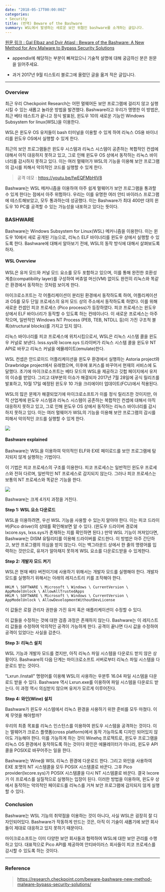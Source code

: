 ```yaml
---
date: "2018-05-17T00:00:00Z"
categories:
- Security
title: (번역) Beware of the Bashware
summary: WSL에서 발생하는 새로운 보안 위협인 bashware를 소개하는 글입니다.
---
```


[원문 링크 : Gal Elbaz and Dvir Atiasl : Beware of the Bashware: A New Method for Any Malware to Bypass Security Solutions](https://research.checkpoint.com/beware-bashware-new-method-malware-bypass-security-solutions/)

- appendix에 해당하는 부분이 빠져있으니 기술적 설명에 대해 궁금하신 분은 원문을 읽어주세요.

- 과거 2017년 9월 티스토리 블로그에 올렸던 글을 옮겨 적은 글입니다.

---


### Overview

최근 우리 Checkpoint Research는 어떤 멀웨어든 보안 프로그램에 걸리지 않고 실행시킬 수 있는 새롭고 놀라운 방법을 발견했다. Bashware라고 우리가 명명한 이 방법은, 최근 베타 테스트가 끝나고 정식 발표된, 윈도우 10의 새로운 기능인 Windows Subsystem for linux(WSL)을 이용한다.


WSL은 윈도우 OS 유저들이 bash 터미널을 이용할 수 있게 하여 리눅스 OS용 바이너리를 윈도우 OS에서 실행할 수 있게 한다.


최근의 보안 프로그램들은 윈도우 시스템과 리눅스 시스템이 공존하는 복합적인 컨셉에 대해서 아직 대응하지 못하고 있고, 그로 인해 윈도우 OS 상에서 동작하는 리눅스 바이너리를 감시하지 못하고 있다. 이는 여러 멀웨어가 WSL의 기능을 이용해 보안 프로그램의 감시를 피해서 악의적인 코드를 실행할 수 있게 한다.

> 공격 데모 : https://youtu.be/fwEQFMbHIV8

Bashware는 WSL 메커니즘을 이용하여 아주 쉽게 멀웨어가 보안 프로그램을 통과할 수 있게 한다는 점에서 아주 위험하다. 우리는 이를 유명한 여러 안티 바이러스 프로그램에 테스트해보았고, 모두 통과하는데 성공했다. 이는 Bashware가 최대 400만 대의 윈도우 10 PC를 공격할 수 있는 가능성을 내포하고 있다는 뜻이다.


### BASHWARE

Bashware는 Windows Subsystem for Linux(WSL) 메커니즘을 이용한다. 이는 윈도우 10에서 새로 공개된 기능으로, 리눅스 ELF 바이너리를 윈도우 상에서 실행할 수 있도록 한다. Bashware에 대해서 알아보기 전에, WSL의 동작 방식에 대해서 살펴보도록 하자.

#### WSL Overview

WSL은 유저 모드와 커널 모드 요소를 모두 포함하고 있으며, 이를 통해 완전한 호환성 계층(compatibility layer)를 구성하여 버츄얼 머신(VM) 없이도 완전히 리눅스와 똑같은 환경에서 동작하는 것처럼 보이게 한다.

마이크로소프트는 각 어플리케이션이 분리된 환경에서 동작하도록 하여, 어플리케이션과 OS를 모두 단일 프로세스의 유저 모드 상의 주소에서 동작하도록 하였다. 이를 위해 새로운 컨셉인 피코 프로세스 (Pico process)가 등장하였다. 피코 프로세스는 윈도우 상에서 ELF 바이너리가 동작할 수 있도록 하는 컨테이너다. 이 새로운 프로세스는 아주 작으며, 일반적인 Windows NT Process (PEB, TEB, NTDLL 등)이 가진 구조적 블록(structural blocks)를 가지고 있지 않다.

리눅스 바이너리를 피코 프로세스에 위치시킴으로서, WSL은 리눅스 시스템 콜을 윈도우 커널로 보낸다. lxss.sys와 lxcore.sys 드라이버가 리눅스 시스템 콜을 윈도우 NT API로 바꾸고 리눅스 커널을 에뮬레이트(emulate)한다.

WSL 컨셉은 안드로이드 어플리케이션을 윈도우 환경에서 실행하는 Astoria project와 Drawbridge project에서 유래했으며, 이후에 포커스를 바꾸어서 현재의 서비스에 도달했다. 초기에 마이크로소프트는 베타 모드의 WSL을 제공하고 깃헙 페이지에서 유저의 이슈를 받았다. 그리고 대부분의 이슈가 해결되자 2017년 7월 28일에 공식 릴리즈를 발표하고, 10월 17일 예정된 윈도우 10 가을 크리에이터 업데이트(FCU)에서 적용된다.

WSL의 많은 문제가 해결되었기에 마이크로소프트가 이를 정식 릴리즈한 것이지만, 아직 산업계에 윈도우 시스템과 리눅스 시스템이 공존하는 복합적인 컨셉에 대해서 아직 대응하지 못하고 있고, 그로 인해 윈도우 OS 상에서 동작하는 리눅스 바이너리를 감시하지 못하고 있다. 이는 여러 멀웨어가 WSL의 기능을 이용해 보안 프로그램의 감시를 피해서 악의적인 코드를 실행할 수 있게 한다.

![](../../../assets/post_images/bashware1.jpg)

#### Bashware explained

Bashware는 WSL을 이용하여 악의적인 ELF와 EXE 페이로드를 보안 프로그램에 탐지되지 않게 실행하는 기법이다.

이 기법은 피코 프로세스의 구조를 이용한다. 피코 프로세스는 일반적인 윈도우 프로세스와 전혀 다르며, 일반적인 NT 프로세스로 감지되지 않는다. 그러나 피코 프로세스는 보통의 NT 프로세스와 똑같은 기능을 한다.

![](../../../assets/post_images/bashware2.png)

Bashware는 크게 4가지 과정을 거친다.

__Step 1: WSL 요소 다운로드__

WSL을 이용하려면, 우선 WSL 기능을 사용할 수 있는지 알아야 한다. 이는 피코 드라이버(Pico driver)의 상태를 확인해보면 알 수 있다. (윈도우 드라이버 경로에 lxcore.sys, lxss.sys가 존재하는 지를 확인하면 된다.) 만약 WSL 기능이 꺼져있다면, Bashware는 DISM 유틸리티를 이용해 드라이버를 로드한다. 이 방법은 아주 간단하고, 보안 프로그램의 의심을 받지 않는다. 이는 백그라운드 상에서 한 줄의 명령어를 입력하는 것만으로, 유저가 알아채지 못하게 WSL 요소를 다운로드받을 수 있게한다.

__Step 2: 개발자 모드 켜기__

WSL은 현재 베타 버전이기에 사용하기 위해서는 개발자 모드를 실행해야 한다. 개발자 모드를 실행하기 위해서는 아래의 레지스트리 키를 조작해야 한다.

    HKLM \ SOFTWARE \ Microsoft \ Windows \ CurrentVersion \ AppModelUnlock \ AllowAllTrustedApps
    HKLM \ SOFTWARE \ Microsoft \ Windows \ CurrentVersion \ AppModelUnlock \ AllowDevelopmentWithoutDevLicense


이 값들은 로컬 관리자 권한을 가진 유저 혹은 애플리케이션이 수정할 수 있다.


이 값들을 수정하는 것에 대한 검증 과정은 존재하지 않는다. Bashware는 이 레지스트리 값들을 수정하여 악의적인 공격이 가능하게 한다. 공격이 끝나면 다시 값을 수정하여 공격이 있었다는 사실을 감춘다.


__Step 3: 리눅스 설치__


WSL 기능과 개발자 모드를 켰지만, 아직 리눅스 파일 시스템을 다운로드 받지 않은 상황이다. Bashware의 다음 단계는 마이크로소프트 서버로부터 리눅스 파일 시스템을 다운로드 받는 것이다.


“Lxrun /install" 명령어를 이용해 WSL이 사용하는 우분투 16.04 파일 시스템을 다운로드 받을 수 있다. Bashware 역시 Lxrun.exe를 이용하여 파일 시스템을 다운로드 받는다. 이 과정 역시 의심받지 않으며 유저가 모르게 이루어진다.


__Step 4: 와인(Wine) 설치__



Bashware가 윈도우 시스템에서 리눅스 환경을 사용하기 위한 준비를 모두 마쳤다. 이제 무엇을 해야할까?



우리의 최종 목표를 리눅스 인스턴스를 이용하여 윈도우 시스템을 공격하는 것이다. 이는 멀웨어가 크로스 플랫폼(cross platform)에서 동작 가능하도록 디자인 되어있지 않아도 가능해야 한다. 이를 가능하게 하는 것이 Winehq 프로젝트로, 윈도우 프로그램을 리눅스 OS 환경에서 동작하도록 하는 것이다 와인은 에뮬레이터가 아니라, 윈도우 API 콜을 POSIX로 바꾸어주는 일을 한다.


Bashware는 Wine을 WSL 리눅스 환경에 다운로드 한다. 그리고 와인을 사용하여 EXE 포맷의 NT 시스템콜을 모두 POSIX 시스템콜로 바꾼다. 그후 Pico provider(lxcore.sys)가 POSIX 시스템콜을 다시 NT 시스템콜로 바꾼다. 결국 lxcore가 이 프로세스를 실질적으로 실행하는 입장이 된다. 이러한 방법을 이용하여, 윈도우 상에서 동작하는 악의적인 페이로드를 리눅스를 거쳐 보안 프로그램에 감지되지 않게 실행할 수 있다.


### Conclusion



Bashware는 WSL 기능의 취약점을 이용하는 것이 아니다, 사실 WSL은 굉장히 잘 디자인되어있다. Bashware가 작동하게 만드는 것은, 아직 이 기술이 새롭기에 보안 회사들이 제대로 대응하고 있지 못하기 때문이다.



마이크로소프트는 이미 다양한 보안 회사들과 협력하여 WSL에 대한 보안 관리를 수행하고 있다. 대표적으로 Pico API를 제공하여 안티바이러스 회사들이 피코 프로세스를 감시할 수 있도록 하는 것이다.




---

### Reference

> https://research.checkpoint.com/beware-bashware-new-method-malware-bypass-security-solutions/
